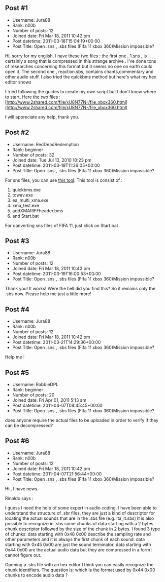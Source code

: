 ## Post #1
- Username: Jura88
- Rank: n00b
- Number of posts: 12
- Joined date: Fri Mar 18, 2011 10:42 pm
- Post datetime: 2011-03-18T15:04:19+00:00
- Post Title: Open .sns , .sbs files (Fifa 11 xbox 360)Mission impossible?

Hi, sorry for my english. I have these two files : the first one , 1.sns , is certainly a song that is compressed in this strange archive . I've done tons of researches concerning this format but it seems no one on earth could open it. The second one , reaction.sbs, contains chants,commentary and other audio stuff. I also tried the quickbms method but here's what my hex editor shows 


I tried following the guides to create my own script but I don't know where to start. 
Here the two files : [http://www.2shared.com/file/xU8N77N-/file_xbox360.html](http://www.2shared.com/file/xU8N77N-/file_xbox360.html)

I will appreciate any help, thank you.
## Post #2
- Username: RedDeadRedemption
- Rank: beginner
- Number of posts: 32
- Joined date: Tue Jul 13, 2010 10:23 pm
- Post datetime: 2011-03-19T11:36:05+00:00
- Post Title: Open .sns , .sbs files (Fifa 11 xbox 360)Mission impossible?

For sns files, you can use [this tool](http://www.box.net/shared/v018s6v1dn).
This tool is consist of :
1. quickbms.exe
2. towav.exe
3. ea_multi_xma.exe
4. xma_test.exe
5. addXMARIFFheader.bms
6. and Start.bat

For canverting sns files of FIFA 11, just click on Start.bat .
## Post #3
- Username: Jura88
- Rank: n00b
- Number of posts: 12
- Joined date: Fri Mar 18, 2011 10:42 pm
- Post datetime: 2011-03-19T16:00:53+00:00
- Post Title: Open .sns , .sbs files (Fifa 11 xbox 360)Mission impossible?

Thank you! It works! Were the hell did you find this?  So it remains only the .sbs now. Please help me just a little more!
## Post #4
- Username: Jura88
- Rank: n00b
- Number of posts: 12
- Joined date: Fri Mar 18, 2011 10:42 pm
- Post datetime: 2011-03-21T14:29:36+00:00
- Post Title: Open .sns , .sbs files (Fifa 11 xbox 360)Mission impossible?

Help me !
## Post #5
- Username: RobbieDPL
- Rank: beginner
- Number of posts: 20
- Joined date: Fri Apr 01, 2011 5:13 am
- Post datetime: 2011-04-07T08:45:45+00:00
- Post Title: Open .sns , .sbs files (Fifa 11 xbox 360)Mission impossible?

does anyone require the actual files to be uploaded in order to verify if they can be decompressed?
## Post #6
- Username: Jura88
- Rank: n00b
- Number of posts: 12
- Joined date: Fri Mar 18, 2011 10:42 pm
- Post datetime: 2011-04-07T21:56:44+00:00
- Post Title: Open .sns , .sbs files (Fifa 11 xbox 360)Mission impossible?

Hi , I have news.

Rinaldo says :

I guess I need the help of some expert in audio coding. I have been able to understand the structure of .sbr files, they are just a kind of descriptor for locating the actual sounds that are in the .sbs file (e.g. ita_it.sbs) It is also possible to recognize in .sbs some chunks of data starting with a 2 bytes chunk descriptor followed by the size of the chunk in 2 bytes. I found 3 type of chunks: 
data starting with 0x48 0x00 describe the sampling rate and other parameters and it is always the first chunk of each sound. 
data starting with 0x45 0x00 are just the sound terminator. 
data starting with 0x44 0x00 are the actual audio data but they are compressed in a form I cannot figure out. 

Opening a .sbs file with an hex editor I think you can easily recognize the chunk identifiers. The question is: which is the format used by 0x44 0x00 chunks to encode audio data ?
